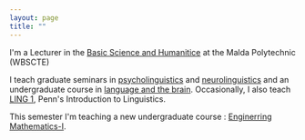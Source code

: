 ```yaml
---
layout: page
title: ""
---
```


I'm a Lecturer in the [Basic Science and Humanitice](https://www.ling.upenn.edu) at the Malda Polytechnic (WBSCTE)

I teach graduate seminars in [psycholinguistics](/ling607) and [neurolinguistics](/neurolinguistics) and an undergraduate course in [language and the brain](/ling104). Occasionally, I also teach [LING 1](/ling001), Penn's Introduction to Linguistics.

This semester I'm teaching a new undergraduate course : [Enginerring Mathematics-I](/ling172).
